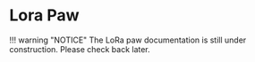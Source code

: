 # Lora Paw

!!! warning "NOTICE"
    The LoRa paw documentation is still under construction. Please check back later.